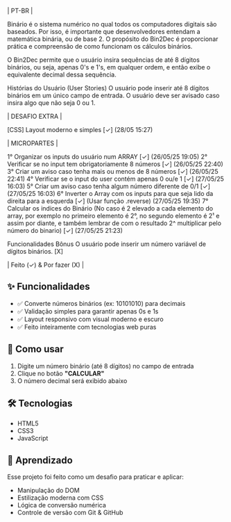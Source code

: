 | PT-BR |

Binário é o sistema numérico no qual todos os computadores digitais são baseados. Por isso, é importante que desenvolvedores entendam a matemática binária, ou de base 2. O propósito do Bin2Dec é proporcionar prática e compreensão de como funcionam os cálculos binários.

O Bin2Dec permite que o usuário insira sequências de até 8 dígitos binários, ou seja, apenas 0's e 1's, em qualquer ordem, e então exibe o equivalente decimal dessa sequência.

Histórias do Usuário (User Stories)
O usuário pode inserir até 8 dígitos binários em um único campo de entrada.
O usuário deve ser avisado caso insira algo que não seja 0 ou 1.

| DESAFIO EXTRA |

[CSS] Layout moderno e simples [✓] (28/05 15:27)  

| MICROPARTES |

1° Organizar os inputs do usuário num ARRAY [✓] (26/05/25 19:05)
2° Verificar se no input tem obrigatoriamente 8 números [✓] (26/05/25 22:40)
3° Criar um aviso caso tenha mais ou menos de 8 números [✓] (26/05/25 22:41)
4° Verificar se o input do user contém apenas 0 ou/e 1 [✓] (27/05/25 16:03)
5° Criar um aviso caso tenha algum número diferente de 0/1 [✓] (27/05/25 16:03)
6° Inverter o Array com os inputs para que seja lido da direita para a esquerda [✓] (Usar função .reverse) (27/05/25 19:35)
7° Calcular os indices do Binário (No caso é 2 elevado a cada elemento do array, por exemplo no primeiro elemento é 2°, no segundo elemento é 2¹ e assim por diante, e também lembrar de com o resultado 2^ multiplicar pelo número do binario) [✓] (27/05/25 21:23)

Funcionalidades Bônus
O usuário pode inserir um número variável de dígitos binários. [X]

| Feito (✓) & Por fazer (X) |


## ✨ Funcionalidades

- ✅ Converte números binários (ex: 10101010) para decimais
- ✅ Validação simples para garantir apenas 0s e 1s
- ✅ Layout responsivo com visual moderno e escuro
- ✅ Feito inteiramente com tecnologias web puras

## 🚀 Como usar

1. Digite um número binário (até 8 dígitos) no campo de entrada
2. Clique no botão **"CALCULAR"**
3. O número decimal será exibido abaixo

## 🛠️ Tecnologias

- HTML5
- CSS3
- JavaScript

## 🧠 Aprendizado

Esse projeto foi feito como um desafio para praticar e aplicar:
- Manipulação do DOM
- Estilização moderna com CSS
- Lógica de conversão numérica
- Controle de versão com Git & GitHub
